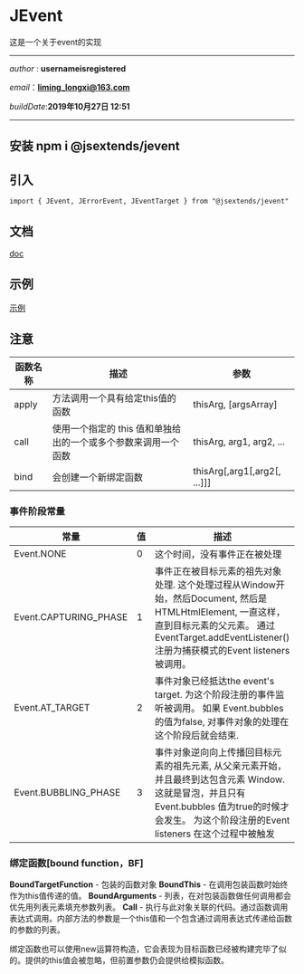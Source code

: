# JEvent
这是一个关于event的实现

---

*author* : **usernameisregistered**

*email*：**liming_longxi@163.com**

*buildDate*:**2019年10月27日 12:51**

---

## 安装  npm i @jsextends/jevent

## 引入

```
import { JEvent, JErrorEvent, JEventTarget } from "@jsextends/jevent"

```

## 文档

[doc](https://github.com/jsextends/JEvent/wiki)

## 示例
[示例](./example.html)


## 注意
| 函数名称 | 描述 | 参数 |
| - | - | - |
| apply | 方法调用一个具有给定this值的函数 | thisArg, [argsArray] |
| call | 使用一个指定的 this 值和单独给出的一个或多个参数来调用一个函数 | thisArg, arg1, arg2, ... |
| bind | 会创建一个新绑定函数 | thisArg[,arg1[,arg2[, ...]]] |

### 事件阶段常量
| 常量 | 值 | 描述 |
| - | - | - |
|Event.NONE|	0	|这个时间，没有事件正在被处理|
|Event.CAPTURING_PHASE|	1	|事件正在被目标元素的祖先对象处理. 这个处理过程从Window开始，然后Document, 然后是HTMLHtmlElement, 一直这样，直到目标元素的父元素。 通过EventTarget.addEventListener() 注册为捕获模式的Event listeners 被调用。|
|Event.AT_TARGET	|2	|事件对象已经抵达the event's target. 为这个阶段注册的事件监听被调用。 如果 Event.bubbles 的值为false, 对事件对象的处理在这个阶段后就会结束.|
|Event.BUBBLING_PHASE	|3	|事件对象逆向向上传播回目标元素的祖先元素, 从父亲元素开始，并且最终到达包含元素 Window. 这就是冒泡，并且只有Event.bubbles 值为true的时候才会发生。 为这个阶段注册的Event listeners 在这个过程中被触发|

### 绑定函数[bound function，BF]
**BoundTargetFunction** - 包装的函数对象
**BoundThis** - 在调用包装函数时始终作为this值传递的值。
**BoundArguments** - 列表，在对包装函数做任何调用都会优先用列表元素填充参数列表。
**Call** - 执行与此对象关联的代码。通过函数调用表达式调用。内部方法的参数是一个this值和一个包含通过调用表达式传递给函数的参数的列表。

绑定函数也可以使用new运算符构造，它会表现为目标函数已经被构建完毕了似的。提供的this值会被忽略，但前置参数仍会提供给模拟函数。

